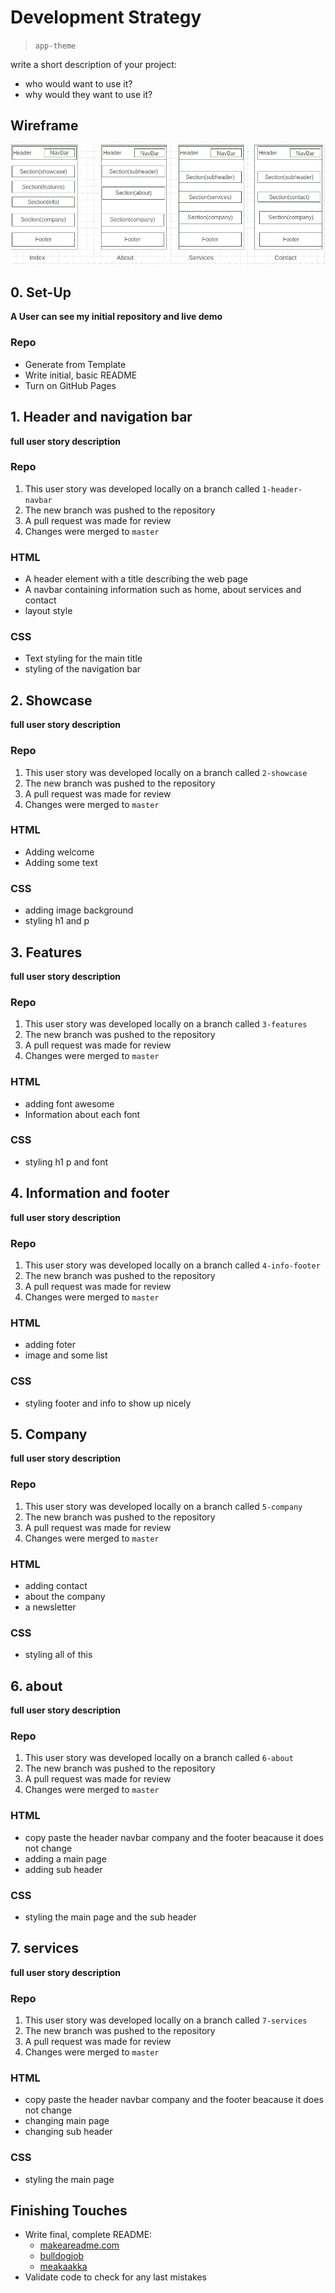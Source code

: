 # Development Strategy

> `app-theme`

write a short description of your project:
- who would want to use it?
- why would they want to use it?

## Wireframe

<!-- include a wireframe for your project in this repository, and display it here -->
<!-- wireframe.cc is a good site for getting started with wireframes -->
![wireframe](wireframe.gif)

## 0. Set-Up

__A User can see my initial repository and live demo__

### Repo

- Generate from Template
- Write initial, basic README
- Turn on GitHub Pages

## 1. Header and navigation bar

__full user story description__

### Repo

1. This user story was developed locally on a branch called `1-header-navbar`
1. The new branch was pushed to the repository
1. A pull request was made for review
1. Changes were merged to `master`


### HTML

- A header element with a title describing the web page
- A navbar containing information such as home, about services and contact
- layout style

### CSS

- Text styling for the main title
- styling of the navigation bar

## 2. Showcase

__full user story description__

### Repo

1. This user story was developed locally on a branch called `2-showcase`
1. The new branch was pushed to the repository
1. A pull request was made for review
1. Changes were merged to `master`


### HTML

- Adding welcome
- Adding some text 

### CSS

- adding image background
- styling h1 and p

## 3. Features

__full user story description__

### Repo

1. This user story was developed locally on a branch called `3-features`
1. The new branch was pushed to the repository
1. A pull request was made for review
1. Changes were merged to `master`


### HTML

- adding font awesome
- Information about each font

### CSS

- styling h1 p and font

## 4. Information and footer

__full user story description__

### Repo

1. This user story was developed locally on a branch called `4-info-footer`
1. The new branch was pushed to the repository
1. A pull request was made for review
1. Changes were merged to `master`


### HTML

- adding foter
- image and some list

### CSS

- styling  footer and info to show up nicely

## 5. Company

__full user story description__

### Repo

1. This user story was developed locally on a branch called `5-company`
1. The new branch was pushed to the repository
1. A pull request was made for review
1. Changes were merged to `master`


### HTML

- adding contact
- about the company
- a newsletter

### CSS

- styling all of this

## 6. about

__full user story description__

### Repo

1. This user story was developed locally on a branch called `6-about`
1. The new branch was pushed to the repository
1. A pull request was made for review
1. Changes were merged to `master`


### HTML

- copy paste the header navbar company and the footer beacause it does not change
- adding a main page
- adding sub header

### CSS

- styling the main page and the sub header

## 7. services

__full user story description__

### Repo

1. This user story was developed locally on a branch called `7-services`
1. The new branch was pushed to the repository
1. A pull request was made for review
1. Changes were merged to `master`


### HTML

- copy paste the header navbar company and the footer beacause it does not change
- changing main page
- changing sub header

### CSS

- styling the main page 

## Finishing Touches

- Write final, complete README:
  - [makeareadme.com](https://www.makeareadme.com/)
  - [bulldogjob](https://bulldogjob.com/news/449-how-to-write-a-good-readme-for-your-github-project)
  - [meakaakka](https://medium.com/@meakaakka/a-beginners-guide-to-writing-a-kickass-readme-7ac01da88ab3)
- Validate code to check for any last mistakes
